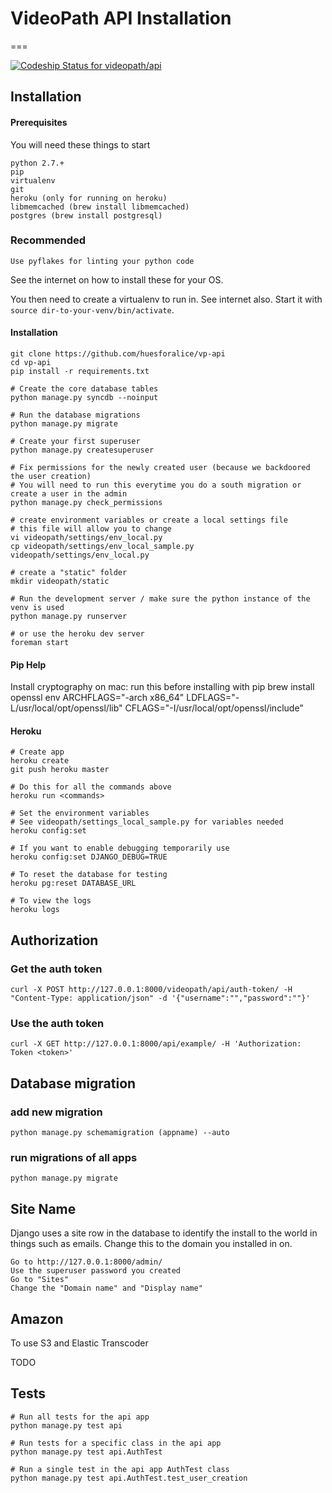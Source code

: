 # VideoPath API Installation
===



[ ![Codeship Status for videopath/api](https://codeship.io/projects/8ca66760-1ccf-0132-376b-6e4899336ea0/status)](https://codeship.io/projects/35297)

## Installation

#### Prerequisites
You will need these things to start

	python 2.7.+
	pip
	virtualenv
	git
	heroku (only for running on heroku)
	libmemcached (brew install libmemcached)
	postgres (brew install postgresql)

### Recommended 

	Use pyflakes for linting your python code

See the internet on how to install these for your OS.

You then need to create a virtualenv to run in. See internet also.
Start it with ``source dir-to-your-venv/bin/activate``.

#### Installation

	git clone https://github.com/huesforalice/vp-api
	cd vp-api
	pip install -r requirements.txt

	# Create the core database tables
	python manage.py syncdb --noinput

	# Run the database migrations
	python manage.py migrate

	# Create your first superuser
	python manage.py createsuperuser

	# Fix permissions for the newly created user (because we backdoored the user creation)
	# You will need to run this everytime you do a south migration or create a user in the admin
	python manage.py check_permissions

	# create environment variables or create a local settings file
	# this file will allow you to change
	vi videopath/settings/env_local.py
	cp videopath/settings/env_local_sample.py videopath/settings/env_local.py

	# create a "static" folder
	mkdir videopath/static

	# Run the development server / make sure the python instance of the venv is used
	python manage.py runserver

	# or use the heroku dev server
	foreman start

#### Pip Help
Install cryptography on mac:
run this before installing with pip
	brew install openssl
	env ARCHFLAGS="-arch x86_64" LDFLAGS="-L/usr/local/opt/openssl/lib" CFLAGS="-I/usr/local/opt/openssl/include"

#### Heroku

	# Create app
	heroku create
	git push heroku master

	# Do this for all the commands above
	heroku run <commands>

	# Set the environment variables
	# See videopath/settings_local_sample.py for variables needed
	heroku config:set

	# If you want to enable debugging temporarily use
	heroku config:set DJANGO_DEBUG=TRUE

	# To reset the database for testing
	heroku pg:reset DATABASE_URL

	# To view the logs
	heroku logs

## Authorization

### Get the auth token
	curl -X POST http://127.0.0.1:8000/videopath/api/auth-token/ -H "Content-Type: application/json" -d '{"username":"","password":""}'

### Use the auth token
	curl -X GET http://127.0.0.1:8000/api/example/ -H 'Authorization: Token <token>'


## Database migration

### add new migration
	python manage.py schemamigration (appname) --auto

### run migrations of all apps
	python manage.py migrate

## Site Name

Django uses a site row in the database to identify the install to the world in things such as emails. Change this to the domain you installed in on.

	Go to http://127.0.0.1:8000/admin/
	Use the superuser password you created
	Go to "Sites"
	Change the "Domain name" and "Display name"

## Amazon

To use S3 and Elastic Transcoder

TODO


## Tests

	# Run all tests for the api app
	python manage.py test api

	# Run tests for a specific class in the api app
	python manage.py test api.AuthTest

	# Run a single test in the api app AuthTest class
	python manage.py test api.AuthTest.test_user_creation


